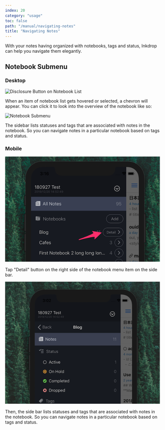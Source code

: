 ```yaml
---
index: 20
category: "usage"
toc: false
path: "/manual/navigating-notes"
title: "Navigating Notes"
---
```


With your notes having organized with notebooks, tags and status, Inkdrop can help you navigate them elegantly.

## Notebook Submenu

### Desktop

![Disclosure Button on Notebook List](./navigating-notes_sidebar.png)

When an item of notebook list gets hovered or selected, a chevron will appear.
You can click it to look into the overview of the notebook like so:

![Notebook Submenu](./navigating-notes_notebook-submenu.png)

The sidebar lists statuses and tags that are associated with notes in the notebook.
So you can navigate notes in a particular notebook based on tags and status.

### Mobile

![Disclosure Button on Notebook List on Mobile](./navigating-notes_sidebar-mobile.png)

Tap "Detail" button on the right side of the notebook menu item on the side bar.

![Notebook Submenu on Mobile](./navigating-notes_notebook-submenu-mobile.png)

Then, the side bar lists statuses and tags that are associated with notes in the notebook.
So you can navigate notes in a particular notebook based on tags and status.
